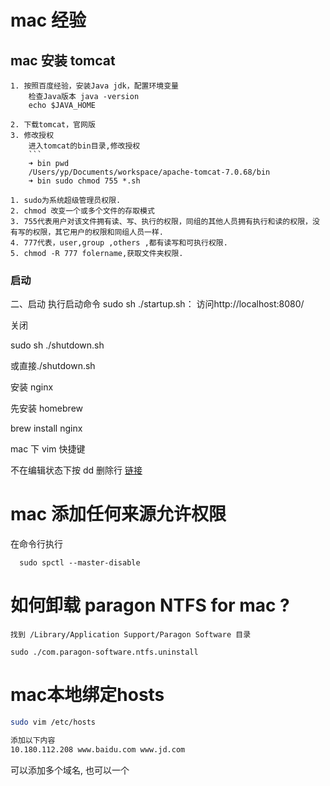 # mac 经验

## mac 安装 tomcat

    1. 按照百度经验，安装Java jdk，配置环境变量
        检查Java版本 java -version
        echo $JAVA_HOME

    2. 下载tomcat，官网版
    3. 修改授权
        进入tomcat的bin目录,修改授权
        ```
        ➜ bin pwd
        /Users/yp/Documents/workspace/apache-tomcat-7.0.68/bin
        ➜ bin sudo chmod 755 *.sh

```
1. sudo为系统超级管理员权限.
2. chmod 改变一个或多个文件的存取模式
3. 755代表用户对该文件拥有读、写、执行的权限，同组的其他人员拥有执行和读的权限，没有写的权限，其它用户的权限和同组人员一样.
4. 777代表，user,group ,others ,都有读写和可执行权限.
5. chmod -R 777 folername,获取文件夹权限.
```

### 启动

二、启动
执行启动命令 sudo sh ./startup.sh：
访问http://localhost:8080/

关闭

sudo sh ./shutdown.sh

或直接./shutdown.sh

安装 nginx

先安装 homebrew

brew install nginx

mac 下 vim 快捷键

不在编辑状态下按 dd 删除行
[链接](https://www.jianshu.com/p/6f13474d36ac)

# mac 添加任何来源允许权限

在命令行执行

```
  sudo spctl --master-disable
```

# 如何卸载 paragon NTFS for mac ?

```
找到 /Library/Application Support/Paragon Software 目录

sudo ./com.paragon-software.ntfs.uninstall
```

# mac本地绑定hosts
```bash
sudo vim /etc/hosts  

添加以下内容
10.180.112.208 www.baidu.com www.jd.com
```
可以添加多个域名, 也可以一个